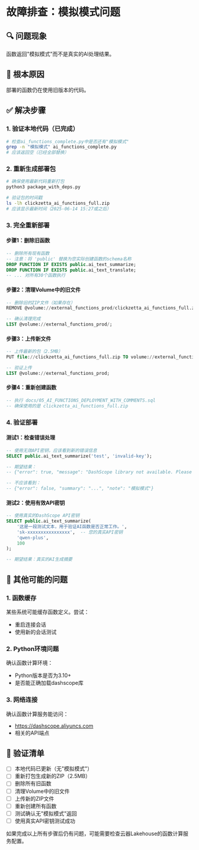 # 故障排查：模拟模式问题

## 🔍 问题现象
函数返回"模拟模式"而不是真实的AI处理结果。

## 🎯 根本原因
部署的函数仍在使用旧版本的代码。

## ✅ 解决步骤

### 1. 验证本地代码（已完成）
```bash
# 检查ai_functions_complete.py中是否还有"模拟模式"
grep -n "模拟模式" ai_functions_complete.py
# 应该返回空（已经全部替换）
```

### 2. 重新生成部署包
```bash
# 确保使用最新代码重新打包
python3 package_with_deps.py

# 验证包的时间戳
ls -lh clickzetta_ai_functions_full.zip
# 应该显示最新时间（2025-06-14 15:27或之后）
```

### 3. 完全重新部署

#### 步骤1：删除旧函数
```sql
-- 删除所有现有函数
-- 注意：将 'public' 替换为您实际创建函数的schema名称
DROP FUNCTION IF EXISTS public.ai_text_summarize;
DROP FUNCTION IF EXISTS public.ai_text_translate;
-- ... 对所有30个函数执行
```

#### 步骤2：清理Volume中的旧文件
```sql
-- 删除旧的ZIP文件（如果存在）
REMOVE @volume://external_functions_prod/clickzetta_ai_functions_full.zip;

-- 确认清理完成
LIST @volume://external_functions_prod/;
```

#### 步骤3：上传新文件
```sql
-- 上传最新的包（2.5MB）
PUT file://clickzetta_ai_functions_full.zip TO volume://external_functions_prod/;

-- 验证上传
LIST @volume://external_functions_prod;
```

#### 步骤4：重新创建函数
```sql
-- 执行 docs/05_AI_FUNCTIONS_DEPLOYMENT_WITH_COMMENTS.sql
-- 确保使用的是 clickzetta_ai_functions_full.zip
```

### 4. 验证部署

#### 测试1：检查错误处理
```sql
-- 使用无效API密钥，应该看到新的错误信息
SELECT public.ai_text_summarize('test', 'invalid-key');

-- 期望结果：
-- {"error": true, "message": "DashScope library not available. Please ensure the deployment package includes all dependencies."}

-- 不应该看到：
-- {"error": false, "summary": "...", "note": "模拟模式"}
```

#### 测试2：使用有效API密钥
```sql
-- 使用真实的DashScope API密钥
SELECT public.ai_text_summarize(
    '这是一段测试文本，用于验证AI函数是否正常工作。',
    'sk-xxxxxxxxxxxxxxxx',  -- 您的真实API密钥
    'qwen-plus',
    100
);

-- 期望结果：真实的AI生成摘要
```

## 🔧 其他可能的问题

### 1. 函数缓存
某些系统可能缓存函数定义。尝试：
- 重启连接会话
- 使用新的会话测试

### 2. Python环境问题
确认函数计算环境：
- Python版本是否为3.10+
- 是否能正确加载dashscope库

### 3. 网络连接
确认函数计算服务能访问：
- https://dashscope.aliyuncs.com
- 相关的API端点

## 📝 验证清单

- [ ] 本地代码已更新（无"模拟模式"）
- [ ] 重新打包生成新的ZIP（2.5MB）
- [ ] 删除所有旧函数
- [ ] 清理Volume中的旧文件
- [ ] 上传新的ZIP文件
- [ ] 重新创建所有函数
- [ ] 测试确认无"模拟模式"返回
- [ ] 使用真实API密钥测试成功

如果完成以上所有步骤后仍有问题，可能需要检查云器Lakehouse的函数计算服务配置。